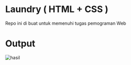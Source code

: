 # Laundry ( HTML + CSS )
Repo ini di buat untuk memenuhi tugas pemograman Web

# Output

![hasil](https://user-images.githubusercontent.com/42082391/139571500-2b564bfa-c89a-4b88-a111-cdf8395fad54.png)
